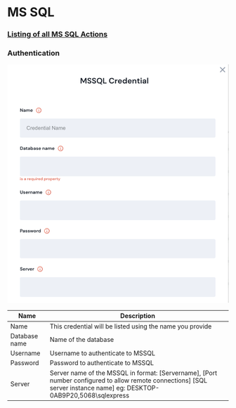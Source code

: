 # MS SQL

### [Listing of all MS SQL Actions](action\_mssql/)


### Authentication

![Information needed to onboard MSSQL connector](<../../../.gitbook/assets/Screen Shot 2022-06-14 at 7.31.35 PM.png>)

| Name          | Description                                                                                                                                                              |
| ------------- | ------------------------------------------------------------------------------------------------------------------------------------------------------------------------ |
| Name          | This credential will be listed using the name you provide                                                                                                                |
| Database name | Name of the database                                                                                                                                                     |
| Username      | Username to authenticate to MSSQL                                                                                                                                        |
| Password      | Password to authenticate to MSSQL                                                                                                                                        |
| Server        | Server name of the MSSQL in format: \[Servername], \[Port number configured to allow remote connections] \[SQL server instance name] eg: DESKTOP-0AB9P20,5068\sqlexpress |

